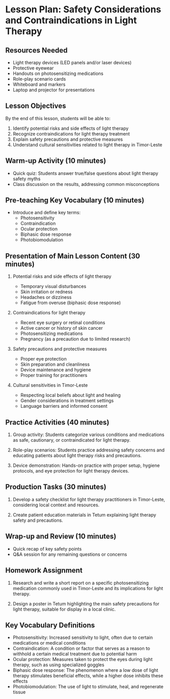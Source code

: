 # Lesson Plan: Safety Considerations and Contraindications in Light Therapy

## Resources Needed

- Light therapy devices (LED panels and/or laser devices)
- Protective eyewear
- Handouts on photosensitizing medications
- Role-play scenario cards
- Whiteboard and markers
- Laptop and projector for presentations

## Lesson Objectives

By the end of this lesson, students will be able to:
1. Identify potential risks and side effects of light therapy
2. Recognize contraindications for light therapy treatment
3. Explain safety precautions and protective measures
4. Understand cultural sensitivities related to light therapy in Timor-Leste

## Warm-up Activity (10 minutes)

- Quick quiz: Students answer true/false questions about light therapy safety myths
- Class discussion on the results, addressing common misconceptions

## Pre-teaching Key Vocabulary (10 minutes)

- Introduce and define key terms:
  * Photosensitivity
  * Contraindication
  * Ocular protection
  * Biphasic dose response
  * Photobiomodulation

## Presentation of Main Lesson Content (30 minutes)

1. Potential risks and side effects of light therapy
   - Temporary visual disturbances
   - Skin irritation or redness
   - Headaches or dizziness
   - Fatigue from overuse (biphasic dose response)

2. Contraindications for light therapy
   - Recent eye surgery or retinal conditions
   - Active cancer or history of skin cancer
   - Photosensitizing medications
   - Pregnancy (as a precaution due to limited research)

3. Safety precautions and protective measures
   - Proper eye protection
   - Skin preparation and cleanliness
   - Device maintenance and hygiene
   - Proper training for practitioners

4. Cultural sensitivities in Timor-Leste
   - Respecting local beliefs about light and healing
   - Gender considerations in treatment settings
   - Language barriers and informed consent

## Practice Activities (40 minutes)

1. Group activity: Students categorize various conditions and medications as safe, cautionary, or contraindicated for light therapy.

2. Role-play scenarios: Students practice addressing safety concerns and educating patients about light therapy risks and precautions.

3. Device demonstration: Hands-on practice with proper setup, hygiene protocols, and eye protection for light therapy devices.

## Production Tasks (30 minutes)

1. Develop a safety checklist for light therapy practitioners in Timor-Leste, considering local context and resources.

2. Create patient education materials in Tetum explaining light therapy safety and precautions.

## Wrap-up and Review (10 minutes)

- Quick recap of key safety points
- Q&A session for any remaining questions or concerns

## Homework Assignment

1. Research and write a short report on a specific photosensitizing medication commonly used in Timor-Leste and its implications for light therapy.

2. Design a poster in Tetum highlighting the main safety precautions for light therapy, suitable for display in a local clinic.

## Key Vocabulary Definitions

- Photosensitivity: Increased sensitivity to light, often due to certain medications or medical conditions
- Contraindication: A condition or factor that serves as a reason to withhold a certain medical treatment due to potential harm
- Ocular protection: Measures taken to protect the eyes during light therapy, such as using specialized goggles
- Biphasic dose response: The phenomenon where a low dose of light therapy stimulates beneficial effects, while a higher dose inhibits these effects
- Photobiomodulation: The use of light to stimulate, heal, and regenerate tissue